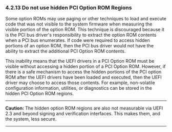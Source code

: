<!--- @file
  4.2.13 Do not use hidden PCI Option ROM Regions

  Copyright (c) 2012-2018, Intel Corporation. All rights reserved.<BR>

  Redistribution and use in source (original document form) and 'compiled'
  forms (converted to PDF, epub, HTML and other formats) with or without
  modification, are permitted provided that the following conditions are met:

  1) Redistributions of source code (original document form) must retain the
     above copyright notice, this list of conditions and the following
     disclaimer as the first lines of this file unmodified.

  2) Redistributions in compiled form (transformed to other DTDs, converted to
     PDF, epub, HTML and other formats) must reproduce the above copyright
     notice, this list of conditions and the following disclaimer in the
     documentation and/or other materials provided with the distribution.

  THIS DOCUMENTATION IS PROVIDED BY TIANOCORE PROJECT "AS IS" AND ANY EXPRESS OR
  IMPLIED WARRANTIES, INCLUDING, BUT NOT LIMITED TO, THE IMPLIED WARRANTIES OF
  MERCHANTABILITY AND FITNESS FOR A PARTICULAR PURPOSE ARE DISCLAIMED. IN NO
  EVENT SHALL TIANOCORE PROJECT  BE LIABLE FOR ANY DIRECT, INDIRECT, INCIDENTAL,
  SPECIAL, EXEMPLARY, OR CONSEQUENTIAL DAMAGES (INCLUDING, BUT NOT LIMITED TO,
  PROCUREMENT OF SUBSTITUTE GOODS OR SERVICES; LOSS OF USE, DATA, OR PROFITS;
  OR BUSINESS INTERRUPTION) HOWEVER CAUSED AND ON ANY THEORY OF LIABILITY,
  WHETHER IN CONTRACT, STRICT LIABILITY, OR TORT (INCLUDING NEGLIGENCE OR
  OTHERWISE) ARISING IN ANY WAY OUT OF THE USE OF THIS DOCUMENTATION, EVEN IF
  ADVISED OF THE POSSIBILITY OF SUCH DAMAGE.

-->

### 4.2.13 Do not use hidden PCI Option ROM Regions

Some option ROMs may use paging or other techniques to load and execute code
that was not visible to the system firmware when measuring the visible portion
of the option ROM. This technique is discouraged because it is the PCI bus
driver's responsibility to extract the option ROM contents when a PCI bus
enumerates. If code were required to access hidden portions of an option ROM,
then the PCI bus driver would not have the ability to extract the additional
PCI Option ROM contents.

This inability means that the UEFI drivers in a PCI Option ROM must be visible
without accessing a hidden portion of a PCI Option ROM. However, if there is a
safe mechanism to access the hidden portions of the PCI option ROM after the
UEFI drivers have been loaded and executed, then the UEFI driver may choose to
access those contents. For example, non-volatile configuration information,
utilities, or diagnostics can be stored in the hidden PCI Option ROM regions.

**********
**Caution:** The hidden option ROM regions are also not measurable via UEFI 2.3
and beyond signing and verification interfaces. This makes them, and the
system, less secure.
**********
